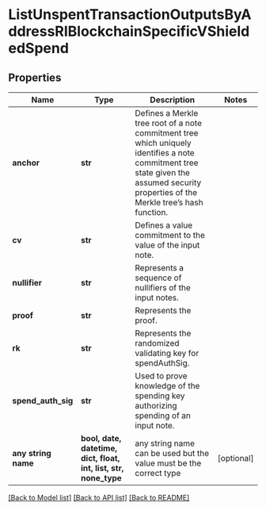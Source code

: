 # ListUnspentTransactionOutputsByAddressRIBlockchainSpecificVShieldedSpend


## Properties
Name | Type | Description | Notes
------------ | ------------- | ------------- | -------------
**anchor** | **str** | Defines a Merkle tree root of a note commitment tree which uniquely identifies a note commitment tree state given the assumed security properties of the Merkle tree’s hash function. | 
**cv** | **str** | Defines a value commitment to the value of the input note. | 
**nullifier** | **str** | Represents a sequence of nullifiers of the input notes. | 
**proof** | **str** | Represents the proof. | 
**rk** | **str** | Represents the randomized validating key for spendAuthSig. | 
**spend_auth_sig** | **str** | Used to prove knowledge of the spending key authorizing spending of an input note. | 
**any string name** | **bool, date, datetime, dict, float, int, list, str, none_type** | any string name can be used but the value must be the correct type | [optional]

[[Back to Model list]](../README.md#documentation-for-models) [[Back to API list]](../README.md#documentation-for-api-endpoints) [[Back to README]](../README.md)


